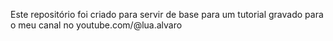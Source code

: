 Este repositório foi criado para servir de base para um tutorial gravado para o meu canal no youtube.com/@lua.alvaro
